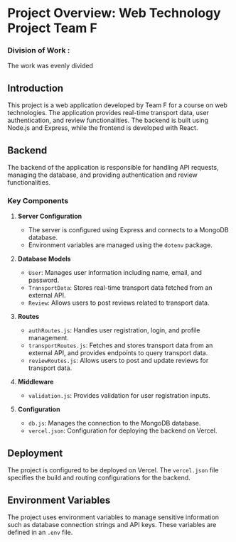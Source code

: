 # Project Overview: Web Technology Project Team F

### Division of Work :
The work was evenly divided

## Introduction
This project is a web application developed by Team F for a course on web technologies. The application provides real-time transport data, user authentication, and review functionalities. The backend is built using Node.js and Express, while the frontend is developed with React.

## Backend
The backend of the application is responsible for handling API requests, managing the database, and providing authentication and review functionalities.

### Key Components
1. **Server Configuration**
   - The server is configured using Express and connects to a MongoDB database.
   - Environment variables are managed using the `dotenv` package.

2. **Database Models**
   - `User`: Manages user information including name, email, and password.
   - `TransportData`: Stores real-time transport data fetched from an external API.
   - `Review`: Allows users to post reviews related to transport data.

3. **Routes**
   - `authRoutes.js`: Handles user registration, login, and profile management.
   - `transportRoutes.js`: Fetches and stores transport data from an external API, and provides endpoints to query transport data.
   - `reviewRoutes.js`: Allows users to post and update reviews for transport data.

4. **Middleware**
   - `validation.js`: Provides validation for user registration inputs.

5. **Configuration**
   - `db.js`: Manages the connection to the MongoDB database.
   - `vercel.json`: Configuration for deploying the backend on Vercel.



## Deployment
The project is configured to be deployed on Vercel. The `vercel.json` file specifies the build and routing configurations for the backend.

## Environment Variables
The project uses environment variables to manage sensitive information such as database connection strings and API keys. These variables are defined in an `.env` file.
